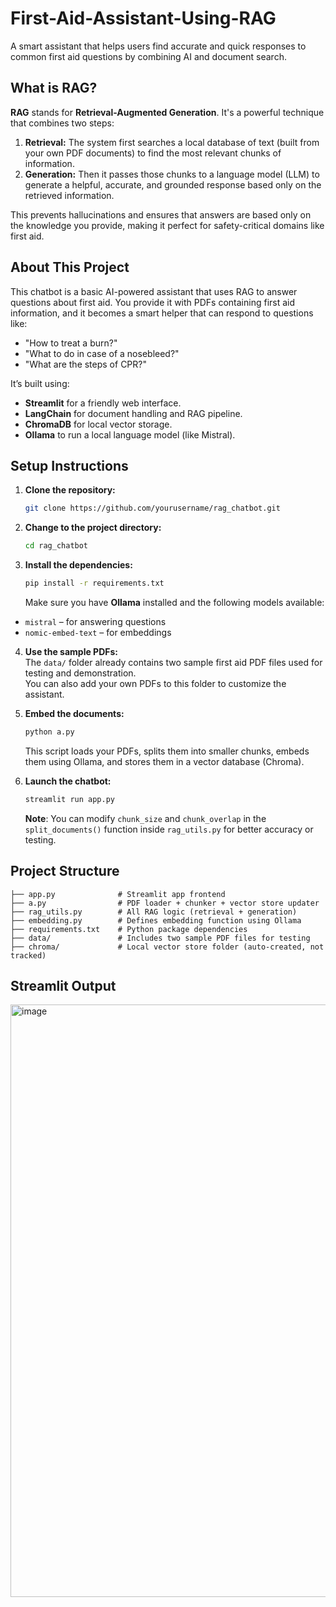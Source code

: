 # First-Aid-Assistant-Using-RAG

A smart assistant that helps users find accurate and quick responses to common first aid questions by combining AI and document search.




## What is RAG?

**RAG** stands for **Retrieval-Augmented Generation**. It's a powerful technique that combines two steps:

1. **Retrieval:** The system first searches a local database of text (built from your own PDF documents) to find the most relevant chunks of information.  
2. **Generation:** Then it passes those chunks to a language model (LLM) to generate a helpful, accurate, and grounded response based only on the retrieved information.

This prevents hallucinations and ensures that answers are based only on the knowledge you provide, making it perfect for safety-critical domains like first aid.



## About This Project

This chatbot is a basic AI-powered assistant that uses RAG to answer questions about first aid. You provide it with PDFs containing first aid information, and it becomes a smart helper that can respond to questions like:

- "How to treat a burn?"  
- "What to do in case of a nosebleed?"  
- "What are the steps of CPR?"  

It’s built using:

- **Streamlit** for a friendly web interface. 
- **LangChain** for document handling and RAG pipeline.  
- **ChromaDB** for local vector storage. 
- **Ollama** to run a local language model (like Mistral).  



## Setup Instructions

1. **Clone the repository:**
    ```bash
    git clone https://github.com/yourusername/rag_chatbot.git
    ```

2. **Change to the project directory:**
    ```bash
    cd rag_chatbot
    ```

3. **Install the dependencies:**
    ```bash
    pip install -r requirements.txt
    ```
    Make sure you have **Ollama** installed and the following models available:

- `mistral` – for answering questions  
- `nomic-embed-text` – for embeddings


4. **Use the sample PDFs:**  
   The `data/` folder already contains two sample first aid PDF files used for testing and demonstration.  
   You can also add your own PDFs to this folder to customize the assistant.

5. **Embed the documents:**
    ```bash
    python a.py
    ```
    This script loads your PDFs, splits them into smaller chunks, embeds them using Ollama, and stores them in a vector database (Chroma).

6. **Launch the chatbot:**
    ```bash
    streamlit run app.py
    ```
    **Note**: You can modify `chunk_size` and `chunk_overlap` in the `split_documents()` function inside `rag_utils.py` for better accuracy or testing.


## Project Structure
```
├── app.py              # Streamlit app frontend
├── a.py                # PDF loader + chunker + vector store updater
├── rag_utils.py        # All RAG logic (retrieval + generation)
├── embedding.py        # Defines embedding function using Ollama
├── requirements.txt    # Python package dependencies
├── data/               # Includes two sample PDF files for testing
├── chroma/             # Local vector store folder (auto-created, not tracked)
```

## Streamlit Output
<img width="948" alt="image" src="https://github.com/user-attachments/assets/651413d4-1afb-43ba-a0c4-a228b38ba7ec" />








